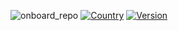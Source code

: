 ![onboard_repo](https://user-images.githubusercontent.com/60962944/197442514-e1d0a8db-b697-43d6-b01b-6202bc981bc9.png)
[![Country](https://img.shields.io/badge/country-Indonesia-blue.svg)](#)
[![Version](https://badgen.net/badge/Rehat/Alpha/f2a)](#)
